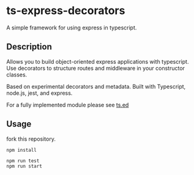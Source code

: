 # ts-express-decorators

A simple framework for using express in typescript.

## Description

Allows you to build object-oriented express applications with typescript. Use decorators to structure routes and middleware in your constructor classes.

Based on experimental decorators and metadata. Built with Typescript, node.js, jest, and express.

For a fully implemented module please see [ts.ed][1]

## Usage

fork this repository.

```
npm install

npm run test
npm run start

```


[1]: https://tsed.io/